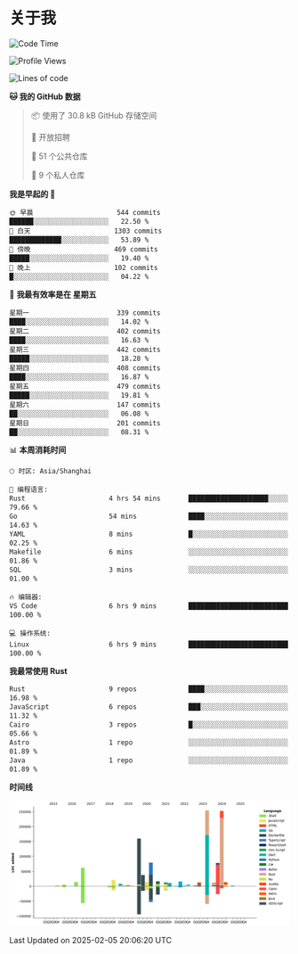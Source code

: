 # 关于我

<!--START_SECTION:waka-->
![Code Time](http://img.shields.io/badge/Code%20Time-3%2C421%20hrs%2018%20mins-blue)

![Profile Views](http://img.shields.io/badge/%E4%B8%AA%E4%BA%BA%E8%B5%84%E6%96%99%E8%A7%82%E7%9C%8B%E6%AC%A1%E6%95%B0-0-blue)

![Lines of code](https://img.shields.io/badge/%E4%BB%8E%E3%80%8CHello%20World%E3%80%8D%E8%B5%B7%E6%88%91%E5%B7%B2%E7%BB%8F%E5%86%99%E4%BA%86-1.1%20million%20%E8%A1%8C%E4%BB%A3%E7%A0%81-blue)

**🐱 我的 GitHub 数据** 

> 📦  使用了 30.8 kB GitHub 存储空间 
 > 
> 💼 开放招聘
 > 
> 📜 51 个公共仓库 
 > 
> 🔑 9 个私人仓库 
 > 
**我是早起的 🐤** 

```text
🌞 早晨                     544 commits         ██████░░░░░░░░░░░░░░░░░░░   22.50 % 
🌆 白天                     1303 commits        █████████████░░░░░░░░░░░░   53.89 % 
🌃 傍晚                     469 commits         █████░░░░░░░░░░░░░░░░░░░░   19.40 % 
🌙 晚上                     102 commits         █░░░░░░░░░░░░░░░░░░░░░░░░   04.22 % 
```
📅 **我最有效率是在 星期五** 

```text
星期一                      339 commits         ████░░░░░░░░░░░░░░░░░░░░░   14.02 % 
星期二                      402 commits         ████░░░░░░░░░░░░░░░░░░░░░   16.63 % 
星期三                      442 commits         █████░░░░░░░░░░░░░░░░░░░░   18.28 % 
星期四                      408 commits         ████░░░░░░░░░░░░░░░░░░░░░   16.87 % 
星期五                      479 commits         █████░░░░░░░░░░░░░░░░░░░░   19.81 % 
星期六                      147 commits         ██░░░░░░░░░░░░░░░░░░░░░░░   06.08 % 
星期日                      201 commits         ██░░░░░░░░░░░░░░░░░░░░░░░   08.31 % 
```


📊 **本周消耗时间** 

```text
🕑︎ 时区: Asia/Shanghai

💬 编程语言: 
Rust                     4 hrs 54 mins       ████████████████████░░░░░   79.66 % 
Go                       54 mins             ████░░░░░░░░░░░░░░░░░░░░░   14.63 % 
YAML                     8 mins              █░░░░░░░░░░░░░░░░░░░░░░░░   02.25 % 
Makefile                 6 mins              ░░░░░░░░░░░░░░░░░░░░░░░░░   01.86 % 
SQL                      3 mins              ░░░░░░░░░░░░░░░░░░░░░░░░░   01.00 % 

🔥 编辑器: 
VS Code                  6 hrs 9 mins        █████████████████████████   100.00 % 

💻 操作系统: 
Linux                    6 hrs 9 mins        █████████████████████████   100.00 % 
```

**我最常使用 Rust** 

```text
Rust                     9 repos             ████░░░░░░░░░░░░░░░░░░░░░   16.98 % 
JavaScript               6 repos             ███░░░░░░░░░░░░░░░░░░░░░░   11.32 % 
Cairo                    3 repos             █░░░░░░░░░░░░░░░░░░░░░░░░   05.66 % 
Astro                    1 repo              ░░░░░░░░░░░░░░░░░░░░░░░░░   01.89 % 
Java                     1 repo              ░░░░░░░░░░░░░░░░░░░░░░░░░   01.89 % 
```



**时间线**

![Lines of Code chart](https://raw.githubusercontent.com/catusax/catusax/master/assets/bar_graph.png)


 Last Updated on 2025-02-05 20:06:20 UTC
<!--END_SECTION:waka-->
